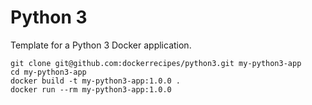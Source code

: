 # Python 3

Template for a Python 3 Docker application.

```
git clone git@github.com:dockerrecipes/python3.git my-python3-app
cd my-python3-app
docker build -t my-python3-app:1.0.0 .
docker run --rm my-python3-app:1.0.0
```